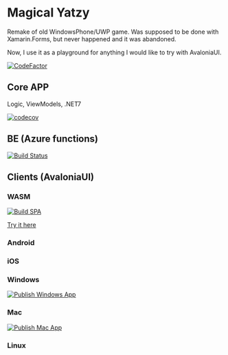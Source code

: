 # Magical Yatzy #

Remake of old WindowsPhone/UWP game. Was supposed to be done with Xamarin.Forms, but never happened and it was abandoned.

Now, I use it as a playground for anything I would like to try with AvaloniaUI.

[![CodeFactor](https://www.codefactor.io/repository/github/anton-makarevich/magicalyatzyxf/badge)](https://www.codefactor.io/repository/github/anton-makarevich/magicalyatzyxf)

## Core APP

Logic, ViewModels, .NET7

[![codecov](https://codecov.io/gh/anton-makarevich/MagicalYatzyXF/branch/develop/graph/badge.svg)](https://codecov.io/gh/anton-makarevich/MagicalYatzyXF)

## BE (Azure functions)

[![Build Status](https://dev.azure.com/antonmakarevich/Magical%20Yatzy%20XF/_apis/build/status/MagicalYatzy.Azure.Functions?branchName=develop)](https://dev.azure.com/antonmakarevich/Magical%20Yatzy%20XF/_build/latest?definitionId=2&branchName=develop)

## Clients (AvaloniaUI)

### WASM
[![Build SPA](https://github.com/anton-makarevich/MagicalYatzyXF/actions/workflows/publish-wasm.yml/badge.svg)](https://github.com/anton-makarevich/MagicalYatzyXF/actions/workflows/publish-wasm.yml)

[Try it here](https://magicalyatzystoragedev.z6.web.core.windows.net/)

### Android
### iOS
### Windows     
[![Publish Windows App](https://github.com/anton-makarevich/MagicalYatzyXF/actions/workflows/publish-windows.yml/badge.svg)](https://github.com/anton-makarevich/MagicalYatzyXF/actions/workflows/publish-windows.yml)
### Mac   
[![Publish Mac App](https://github.com/anton-makarevich/MagicalYatzyXF/actions/workflows/publish-mac.yml/badge.svg?branch=develop)](https://github.com/anton-makarevich/MagicalYatzyXF/actions/workflows/publish-mac.yml)
### Linux 


